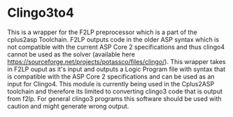 # Clingo3to4
This is a wrapper for the F2LP preprocessor which is a part of the cplus2asp Toolchain. 
F2LP outputs code in the older ASP syntax which is not compatible with the current ASP Core 2 specifications and thus clingo4 cannot be used as the solver (available here https://sourceforge.net/projects/potassco/files/clingo/). This wrapper takes in F2LP ouput as it's input and outputs a Logic Program file with syntax that is compatible with the ASP Core 2 specifications and can be used as an input for Clingo4. This module is currently being used in the Cplus2ASP toolchain and therefore its limited to converting clingo3 code that is output from f2lp. For general clingo3 programs this software should be used with caution and might generate wrong output.
